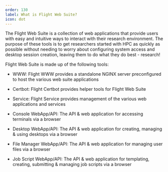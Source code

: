 ```yaml
---
order: 130
label: What is Flight Web Suite?
icon: dot
---
```


The Flight Web Suite is a collection of web applications that provide users with easy and intuitive ways to interact with
their research environment. The purpose of these tools is to get researchers started with HPC as quickly as possible
without needing to worry about configuring system access and desktop session creation, leaving them to do what they
do best - research!

Flight Web Suite is made up of the following tools:

- WWW: Flight WWW provides a standalone NGINX server preconfigured to host the various web suite applications

- Certbot: Flight Certbot provides helper tools for Flight Web Suite
- Service: Flight Service provides management of the various web applications and services
- Console WebApp/API: The API & web application for accessing terminals via a browser
- Desktop WebApp/API: The API & web application for creating, managing & using desktops via a browser
- File Manager WebApp/API: The API & web application for managing user files via a browser
- Job Script WebApp/API: The API & web application for templating, creating, submitting & managing job
scripts via a browser